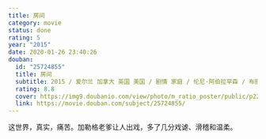 ```yaml
---
title: 房间
category: movie
status: done
rating: 5
year: "2015"
date: 2020-01-26 23:40:26
douban:
  id: "25724855"
  title: 房间
  subtitle: 2015 / 爱尔兰 加拿大 英国 美国 / 剧情 家庭 / 伦尼·阿伯拉罕森 / 布丽·拉尔森 雅各布·特伦布莱
  rating: 8.8
  cover: https://img9.doubanio.com/view/photo/m_ratio_poster/public/p2259715855.jpg
  link: https://movie.douban.com/subject/25724855/
---
```


这世界，真实，痛苦。加勒格老爹让人出戏，多了几分戏谑、滑稽和温柔。
